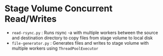 # Stage Volume Concurrent Read/Writes

- `read-rsync.py` : Runs rsync -a with multiple workers between the source and destination directory to copy files from stage volume to local disk
- `file-generator.py` : Generates files and writes to stage volume with multiple workers using `ThreadPoolExecutor`
